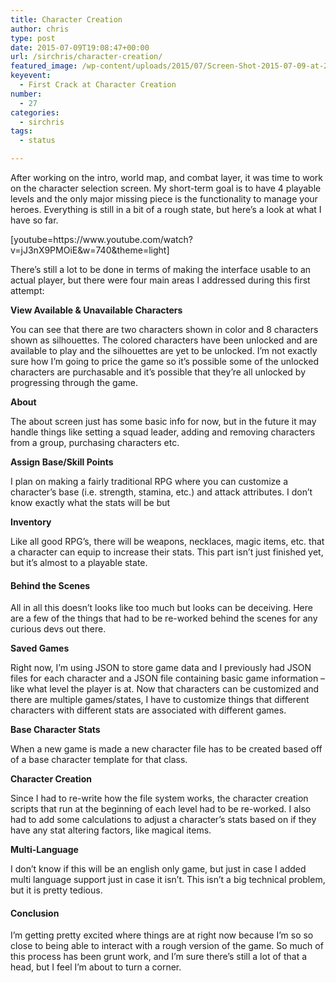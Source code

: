 ```yaml
---
title: Character Creation
author: chris
type: post
date: 2015-07-09T19:08:47+00:00
url: /sirchris/character-creation/
featured_image: /wp-content/uploads/2015/07/Screen-Shot-2015-07-09-at-2.43.39-PM.png
keyevent:
  - First Crack at Character Creation
number:
  - 27
categories:
  - sirchris
tags:
  - status

---
```

After working on the intro, world map, and combat layer, it was time to work on the character selection screen. My short-term goal is to have 4 playable levels and the only major missing piece is the functionality to manage your heroes. Everything is still in a bit of a rough state, but here’s a look at what I have so far.
<!--more-->

<div class="inlineimg">
  [youtube=https://www.youtube.com/watch?v=jJ3nX9PMOiE&w=740&theme=light]
</div>

There&#8217;s still a lot to be done in terms of making the interface usable to an actual player, but there were four main areas I addressed during this first attempt:

**View Available & Unavailable Characters**

You can see that there are two characters shown in color and 8 characters shown as silhouettes. The colored characters have been unlocked and are available to play and the silhouettes are yet to be unlocked. I’m not exactly sure how I’m going to price the game so it’s possible some of the unlocked characters are purchasable and it’s possible that they’re all unlocked by progressing through the game.

**About**
  
The about screen just has some basic info for now, but in the future it may handle things like setting a squad leader, adding and removing characters from a group, purchasing characters etc.

**Assign Base/Skill Points**
  
I plan on making a fairly traditional RPG where you can customize a character’s base (i.e. strength, stamina, etc.) and attack attributes. I don’t know exactly what the stats will be but

**Inventory**
  
Like all good RPG’s, there will be weapons, necklaces, magic items, etc. that a character can equip to increase their stats. This part isn’t just finished yet, but it’s almost to a playable state.

#### Behind the Scenes

All in all this doesn’t looks like too much but looks can be deceiving. Here are a few of the things that had to be re-worked behind the scenes for any curious devs out there.

**Saved Games**
  
Right now, I’m using JSON to store game data and I previously had JSON files for each character and a JSON file containing basic game information &#8211; like what level the player is at. Now that characters can be customized and there are multiple games/states, I have to customize things that different characters with different stats are associated with different games.

**Base Character Stats**
  
When a new game is made a new character file has to be created based off of a base character template for that class.

**Character Creation**
  
Since I had to re-write how the file system works, the character creation scripts that run at the beginning of each level had to be re-worked. I also had to add some calculations to adjust a character’s stats based on if they have any stat altering factors, like magical items.

**Multi-Language**
  
I don’t know if this will be an english only game, but just in case I added multi language support just in case it isn’t. This isn’t a big technical problem, but it is pretty tedious.

#### Conclusion

I’m getting pretty excited where things are at right now because I’m so so close to being able to interact with a rough version of the game. So much of this process has been grunt work, and I’m sure there’s still a lot of that a head, but I feel I’m about to turn a corner.